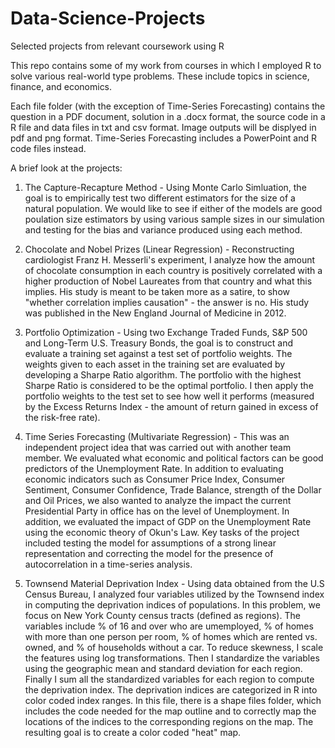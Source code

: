 # Data-Science-Projects
Selected projects from relevant coursework using R

This repo contains some of my work from courses in which I employed R to solve various real-world type problems. These include topics in science, finance, and economics.

Each file folder (with the exception of Time-Series Forecasting) contains the question in a PDF document, solution in a .docx format, the source code in a R file and data files in txt and csv format. Image outputs will be displyed in pdf and png format. Time-Series Forecasting includes a PowerPoint and R code files instead.

A brief look at the projects:

1) The Capture-Recapture Method - Using Monte Carlo Simluation, the goal is to empirically test two different estimators for the size of a natural population. We would like to see if either of the models are good poulation size estimators by using various sample sizes in our simulation and testing for the bias and variance produced using each method.

2) Chocolate and Nobel Prizes (Linear Regression) - Reconstructing cardiologist Franz H. Messerli's experiment, I analyze how the amount of chocolate consumption in each country is positively correlated with a higher production of Nobel Laureates from that country and what this implies. His study is meant to be taken more as a satire, to show "whether correlation implies causation" - the answer is no. His study was published in the New England Journal of Medicine in 2012.

3) Portfolio Optimization - Using two Exchange Traded Funds, S&P 500 and Long-Term U.S. Treasury Bonds, the goal is to construct and evaluate a training set against a test set of portfolio weights. The weights given to each asset in the training set are evaluated by developing a Sharpe Ratio algorithm. The portfolio with the highest Sharpe Ratio is considered to be the optimal portfolio. I then apply the portfolio weights to the test set to see how well it performs (measured by the Excess Returns Index - the amount of return gained in excess of the risk-free rate).

4) Time Series Forecasting (Multivariate Regression) - This was an independent project idea that was carried out with another team member. We evaluated what economic and political factors can be good predictors of the Unemployment Rate. In addition to evaluating economic indicators such as Consumer Price Index, Consumer Sentiment, Consumer Confidence, Trade Balance, strength of the Dollar and Oil Prices, we also wanted to analyze the impact the current Presidential Party in office has on the level of Unemployment. In addition,  we evaluated the impact of GDP on the Unemployment Rate using the economic theory of Okun's Law. Key tasks of the project included testing the model for assumptions of a strong linear representation and correcting the model for the presence of autocorrelation in a time-series analysis.

5) Townsend Material Deprivation Index - Using data obtained from the U.S Census Bureau, I analyzed four variables utilized by the Townsend index in computing the deprivation indices of populations. In this problem, we focus on New York County census tracts (defined as regions). The variables include % of 16 and over who are umemployed, % of homes with more than one person per room, % of homes which are rented vs. owned, and % of households without a car. To reduce skewness, I scale the features using log transformations. Then I standardize the variables using the geographic mean and standard deviation for each region. Finally I sum all the standardized variables for each region to compute the deprivation index. The deprivation indices are categorized in R into color coded index ranges. In this file, there is a shape files folder, which includes the code needed for the map outline and to correctly map the locations of the indices to the corresponding regions on the map. The resulting goal is to create a color coded "heat" map.
